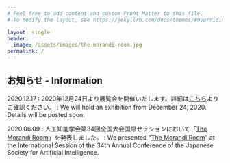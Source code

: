 ```yaml
---
# Feel free to add content and custom Front Matter to this file.
# To modify the layout, see https://jekyllrb.com/docs/themes/#overriding-theme-defaults

layout: single
header:
  image: /assets/images/the-morandi-room.jpg
permalink: /
---
```


<!-- from here -->
## お知らせ - Information

2020.12.17
: 2020年12月24日より展覧会を開催いたします。詳細は[こちら](exhibition-2020/index.html)よりご確認ください。
: We will hold an exhibition from December 24, 2020. Details will be posted soon.

2020.06.09
: 人工知能学会第34回全国大会国際セッションにおいて「[The Morandi Room](https://www.jstage.jst.go.jp/article/pjsai/JSAI2020/0/JSAI2020_1G3ES504/_article/-char/ja/)」を発表しました。
: We presented "[The Morandi Room](https://www.jstage.jst.go.jp/article/pjsai/JSAI2020/0/JSAI2020_1G3ES504/_article/-char/en)" at the International Session of the 34th Annual Conference of the Japanese Society for Artificial Intelligence.
